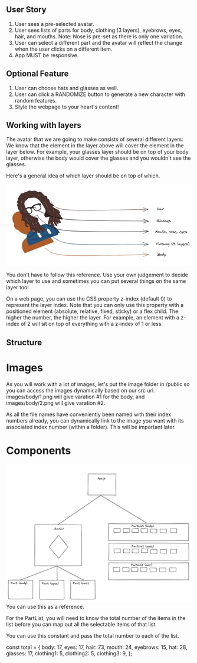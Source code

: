 ## User Story

 1. User sees a pre-selected avatar.
 2. User sees lists of parts for body, clothing (3 layers), eyebrows, eyes, hair, and mouths. Note: Nose is pre-set as there is only one variation.
 3. User can select a different part and the avatar will reflect the change when the user clicks on a different item.
 4. App MUST be responsive.

## Optional Feature

 1. User can choose hats and glasses as well.
 2. User can click a RANDOMIZE button to generate a new character with random features.
 3. Style the webpage to your heart's content!

## Working with layers
 The avatar that we are going to make consists of several different layers:
 We know that the element in the layer above will cover the element in the layer below. For example, your glasses layer should be on top of your body layer, otherwise the body would cover the glasses and you wouldn't see the glasses.

 Here's a general idea of which layer should be on top of which.

 ![layers](/public/4e9848a20173cb82.jpg)

 You don't have to follow this reference. Use your own judgement to decide which layer to use and sometimes you can put several things on the same layer too!

 On a web page, you can use the CSS property z-index (default 0) to represent the layer index. Note that you can only use this property with a positioned element (absolute, relative, fixed, sticky) or a flex child. The higher the number, the higher the layer. For example, an element with a z-index of 2 will sit on top of everything with a z-index of 1 or less.

## Structure
 # Images
  As you will work with a lot of images, let's put the image folder in /public so you can access the images dynamically based on our src url. images/body/1.png will give varation #1 for the body, and images/body/2.png will give varation #2.

  As all the file names have conveniently been named with their index numbers already, you can dynamically link to the image you want with its associated index number (within a folder). This will be important later.

 # Components
 ![components](/public/187eb5e46d3a8ea8.jpg)
 You can use this as a reference.

 For the PartList, you will need to know the total number of the items in the list before you can map out all the selectable items of that list.

 You can use this constant and pass the total number to each of the list.

 const total = {
	body: 17,
	eyes: 17,
 	hair: 73,
	mouth: 24,
	eyebrows: 15,
	hat: 28,
	glasses: 17,
	clothing1: 5,
	clothing2: 5,
	clothing3: 9,
 };

